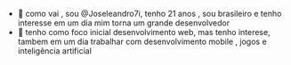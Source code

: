 - 👋 como vai , sou  @Joseleandro7i, tenho 21 anos , sou brasileiro e tenho interesse em um dia mim torna um grande desenvolvedor
- 👀 tenho como foco inicial desenvolvimento web, mas tenho interese,  tambem em um dia trabalhar com desenvolvimento mobile , jogos e  inteligência artificial
